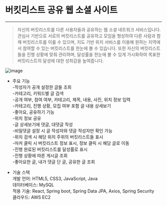 # 버킷리스트 공유 웹 소셜 사이트
--------------------
>자신의 버킷리스트를 다른 사용자들과 공유하는 웹 소셜 네트워크 서비스입니다.
>관심사 기반으로 서로의 버킷리스트를 공유하고 모임을 형성하여 다른 사람과 함께 버킷리스트를 이룰 수 있으며,
>지도 기반 위치 서비스를 이용해 원하는 지역에서 참여할 수 있는 버킷리스트를 한눈에 볼 수 있습니다.
>또한 자신의 버킷리스트들을 진행 상황에 맞춰 관리하며, 달성률을 한눈에 볼 수 있게
>가시화하여 목표한 버킷리스트의 달성에 대한 성취감을 높여줍니다.    


![image](https://user-images.githubusercontent.com/54715532/188254972-84245590-fcf5-41d3-bce9-d032fcd5486a.png)    



* 주요 기능  
-작성자가 공개 설정한 글들 조회  
-카테고리, 키워드별 글 검색  
-공개 여부, 참여 여부, 카테고리, 제목, 내용, 사진, 위치 정보 입력  
-카테고리, 진행 상황, 모집 여부 포함 글 내용 상세보기  
-좋아요, 공유하기 기능  
-위치 정보 공유  
-글 상세보기에 댓글, 대댓글 작성  
-비밀댓글 설정 시 글 작성자와 댓글 작성자만 확인 가능  
-위치 검색 시 해당 위치 주위의 버킷리스트들 표시  
-마커 클릭 시 버킷리스트 정보 표시, 정보 클릭 시 해당 글로 이동  
-진행 완료된 버킷리스트를 달성률로 표시  
-진행 상황에 따른 게시글 조회  
-좋아요한 글, 내가 댓글 단 글, 공유한 글 조회  


* 기술 스택  
개발 언어: HTML5, CSS3, JavaScript, Java  
데이터베이스: MySQL  
적용 기술: React, Spring boot, Spring Data JPA, Axios, Spring Security  
클라우드: AWS EC2  
